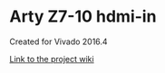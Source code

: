 # Arty Z7-10 hdmi-in <!-- Replace this line with the project name -->
Created for Vivado 2016.4

[Link to the project wiki](https://reference.digilentinc.com/learn/programmable-logic/tutorials/arty-z7-hdmi-in-demo)

